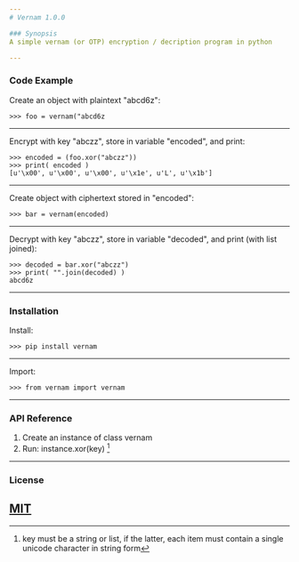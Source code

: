 ```yaml
---
# Vernam 1.0.0

### Synopsis
A simple vernam (or OTP) encryption / decription program in python

---
```

### Code Example
Create an object with plaintext "abcd6z":
~~~
>>> foo = vernam("abcd6z
~~~
---
Encrypt with key "abczz", store in variable "encoded", and print:
~~~
>>> encoded = (foo.xor("abczz"))
>>> print( encoded )
[u'\x00', u'\x00', u'\x00', u'\x1e', u'L', u'\x1b']
~~~
---
Create object with ciphertext stored in "encoded":
~~~
>>> bar = vernam(encoded)
~~~
---
Decrypt with key "abczz", store in variable "decoded", and print (with list joined):
~~~
>>> decoded = bar.xor("abczz")
>>> print( "".join(decoded) )
abcd6z
~~~
---
### Installation
Install:
~~~
>>> pip install vernam
~~~
---
Import:
~~~
>>> from vernam import vernam
~~~
---
### API Reference
1. Create an instance of class vernam
2. Run: 
instance.xor(key) [^1]
---
### License
[MIT](https://choosealicense.com/licenses/mit/#)
---
[^1]: key must be a string or list, if the latter, each item must contain a single unicode character in string form
